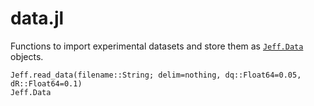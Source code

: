 # data.jl

Functions to import experimental datasets and store them as [`Jeff.Data`](@ref) objects. 

```@docs
Jeff.read_data(filename::String; delim=nothing, dq::Float64=0.05, dR::Float64=0.1)
Jeff.Data
```